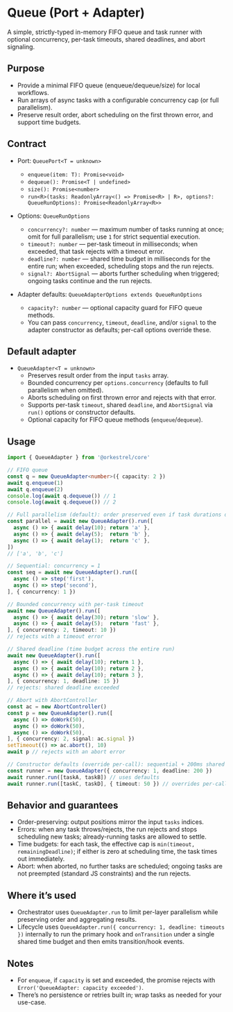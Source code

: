 # Queue (Port + Adapter)

A simple, strictly-typed in-memory FIFO queue and task runner with optional concurrency, per-task timeouts, shared deadlines, and abort signaling.

## Purpose
- Provide a minimal FIFO queue (enqueue/dequeue/size) for local workflows.
- Run arrays of async tasks with a configurable concurrency cap (or full parallelism).
- Preserve result order, abort scheduling on the first thrown error, and support time budgets.

## Contract
- Port: `QueuePort<T = unknown>`
  - `enqueue(item: T): Promise<void>`
  - `dequeue(): Promise<T | undefined>`
  - `size(): Promise<number>`
  - `run<R>(tasks: ReadonlyArray<() => Promise<R> | R>, options?: QueueRunOptions): Promise<ReadonlyArray<R>>`

- Options: `QueueRunOptions`
  - `concurrency?: number` — maximum number of tasks running at once; omit for full parallelism; use `1` for strict sequential execution.
  - `timeout?: number` — per-task timeout in milliseconds; when exceeded, that task rejects with a timeout error.
  - `deadline?: number` — shared time budget in milliseconds for the entire run; when exceeded, scheduling stops and the run rejects.
  - `signal?: AbortSignal` — aborts further scheduling when triggered; ongoing tasks continue and the run rejects.

- Adapter defaults: `QueueAdapterOptions extends QueueRunOptions`
  - `capacity?: number` — optional capacity guard for FIFO queue methods.
  - You can pass `concurrency`, `timeout`, `deadline`, and/or `signal` to the adapter constructor as defaults; per-call options override these.

## Default adapter
- `QueueAdapter<T = unknown>`
  - Preserves result order from the input `tasks` array.
  - Bounded concurrency per `options.concurrency` (defaults to full parallelism when omitted).
  - Aborts scheduling on first thrown error and rejects with that error.
  - Supports per-task `timeout`, shared `deadline`, and `AbortSignal` via `run()` options or constructor defaults.
  - Optional capacity for FIFO queue methods (`enqueue`/`dequeue`).

## Usage
```ts
import { QueueAdapter } from '@orkestrel/core'

// FIFO queue
const q = new QueueAdapter<number>({ capacity: 2 })
await q.enqueue(1)
await q.enqueue(2)
console.log(await q.dequeue()) // 1
console.log(await q.dequeue()) // 2

// Full parallelism (default): order preserved even if task durations differ
const parallel = await new QueueAdapter().run([
  async () => { await delay(10); return 'a' },
  async () => { await delay(5);  return 'b' },
  async () => { await delay(1);  return 'c' },
])
// ['a', 'b', 'c']

// Sequential: concurrency = 1
const seq = await new QueueAdapter().run([
  async () => step('first'),
  async () => step('second'),
], { concurrency: 1 })

// Bounded concurrency with per-task timeout
await new QueueAdapter().run([
  async () => { await delay(30); return 'slow' },
  async () => { await delay(5);  return 'fast' },
], { concurrency: 2, timeout: 10 })
// rejects with a timeout error

// Shared deadline (time budget across the entire run)
await new QueueAdapter().run([
  async () => { await delay(10); return 1 },
  async () => { await delay(10); return 2 },
  async () => { await delay(10); return 3 },
], { concurrency: 1, deadline: 15 })
// rejects: shared deadline exceeded

// Abort with AbortController
const ac = new AbortController()
const p = new QueueAdapter().run([
  async () => doWork(50),
  async () => doWork(50),
  async () => doWork(50),
], { concurrency: 2, signal: ac.signal })
setTimeout(() => ac.abort(), 10)
await p // rejects with an abort error

// Constructor defaults (override per-call): sequential + 200ms shared deadline
const runner = new QueueAdapter({ concurrency: 1, deadline: 200 })
await runner.run([taskA, taskB]) // uses defaults
await runner.run([taskC, taskD], { timeout: 50 }) // overrides per-call
```

## Behavior and guarantees
- Order-preserving: output positions mirror the input `tasks` indices.
- Errors: when any task throws/rejects, the run rejects and stops scheduling new tasks; already-running tasks are allowed to settle.
- Time budgets: for each task, the effective cap is `min(timeout, remainingDeadline)`; if either is zero at scheduling time, the task times out immediately.
- Abort: when aborted, no further tasks are scheduled; ongoing tasks are not preempted (standard JS constraints) and the run rejects.

## Where it’s used
- Orchestrator uses `QueueAdapter.run` to limit per-layer parallelism while preserving order and aggregating results.
- Lifecycle uses `QueueAdapter.run({ concurrency: 1, deadline: timeouts })` internally to run the primary hook and `onTransition` under a single shared time budget and then emits transition/hook events.

## Notes
- For `enqueue`, if `capacity` is set and exceeded, the promise rejects with `Error('QueueAdapter: capacity exceeded')`.
- There’s no persistence or retries built in; wrap tasks as needed for your use-case.
